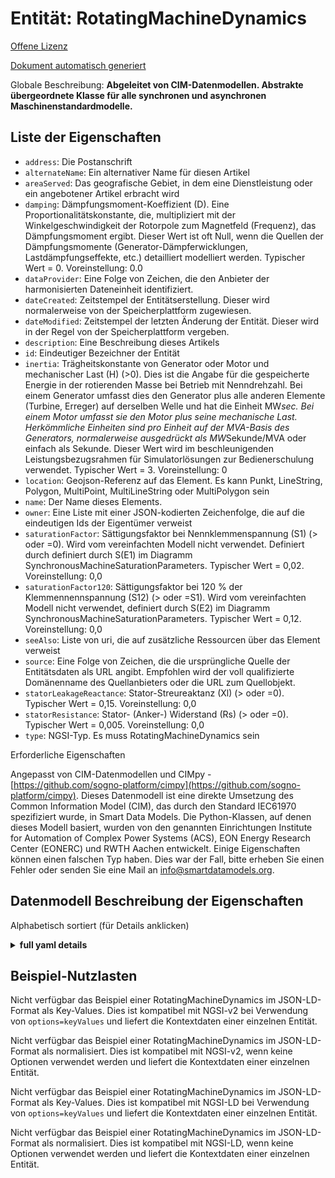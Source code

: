 Entität: RotatingMachineDynamics  
================================  
[Offene Lizenz](https://github.com/smart-data-models//dataModel.EnergyCIM/blob/master/RotatingMachineDynamics/LICENSE.md)  
[Dokument automatisch generiert](https://docs.google.com/presentation/d/e/2PACX-1vTs-Ng5dIAwkg91oTTUdt8ua7woBXhPnwavZ0FxgR8BsAI_Ek3C5q97Nd94HS8KhP-r_quD4H0fgyt3/pub?start=false&loop=false&delayms=3000#slide=id.gb715ace035_0_60)  
Globale Beschreibung: **Abgeleitet von CIM-Datenmodellen. Abstrakte übergeordnete Klasse für alle synchronen und asynchronen Maschinenstandardmodelle.**  

## Liste der Eigenschaften  

- `address`: Die Postanschrift  - `alternateName`: Ein alternativer Name für diesen Artikel  - `areaServed`: Das geografische Gebiet, in dem eine Dienstleistung oder ein angebotener Artikel erbracht wird  - `damping`: Dämpfungsmoment-Koeffizient (D).  Eine Proportionalitätskonstante, die, multipliziert mit der Winkelgeschwindigkeit der Rotorpole zum Magnetfeld (Frequenz), das Dämpfungsmoment ergibt.  Dieser Wert ist oft Null, wenn die Quellen der Dämpfungsmomente (Generator-Dämpferwicklungen, Lastdämpfungseffekte, etc.) detailliert modelliert werden.  Typischer Wert = 0. Voreinstellung: 0.0  - `dataProvider`: Eine Folge von Zeichen, die den Anbieter der harmonisierten Dateneinheit identifiziert.  - `dateCreated`: Zeitstempel der Entitätserstellung. Dieser wird normalerweise von der Speicherplattform zugewiesen.  - `dateModified`: Zeitstempel der letzten Änderung der Entität. Dieser wird in der Regel von der Speicherplattform vergeben.  - `description`: Eine Beschreibung dieses Artikels  - `id`: Eindeutiger Bezeichner der Entität  - `inertia`: Trägheitskonstante von Generator oder Motor und mechanischer Last (H) (>0).  Dies ist die Angabe für die gespeicherte Energie in der rotierenden Masse bei Betrieb mit Nenndrehzahl.  Bei einem Generator umfasst dies den Generator plus alle anderen Elemente (Turbine, Erreger) auf derselben Welle und hat die Einheit MW*sec.  Bei einem Motor umfasst sie den Motor plus seine mechanische Last. Herkömmliche Einheiten sind pro Einheit auf der MVA-Basis des Generators, normalerweise ausgedrückt als MW*Sekunde/MVA oder einfach als Sekunde.   Dieser Wert wird im beschleunigenden Leistungsbezugsrahmen für Simulatorlösungen zur Bedienerschulung verwendet.  Typischer Wert = 3. Voreinstellung: 0  - `location`: Geojson-Referenz auf das Element. Es kann Punkt, LineString, Polygon, MultiPoint, MultiLineString oder MultiPolygon sein  - `name`: Der Name dieses Elements.  - `owner`: Eine Liste mit einer JSON-kodierten Zeichenfolge, die auf die eindeutigen Ids der Eigentümer verweist  - `saturationFactor`: Sättigungsfaktor bei Nennklemmenspannung (S1) (> oder =0).  Wird vom vereinfachten Modell nicht verwendet.  Definiert durch definiert durch S(E1) im Diagramm SynchronousMachineSaturationParameters.  Typischer Wert = 0,02. Voreinstellung: 0,0  - `saturationFactor120`: Sättigungsfaktor bei 120 % der Klemmennennspannung (S12) (> oder =S1). Wird vom vereinfachten Modell nicht verwendet, definiert durch S(E2) im Diagramm SynchronousMachineSaturationParameters.  Typischer Wert = 0,12. Voreinstellung: 0,0  - `seeAlso`: Liste von uri, die auf zusätzliche Ressourcen über das Element verweist  - `source`: Eine Folge von Zeichen, die die ursprüngliche Quelle der Entitätsdaten als URL angibt. Empfohlen wird der voll qualifizierte Domänenname des Quellanbieters oder die URL zum Quellobjekt.  - `statorLeakageReactance`: Stator-Streureaktanz (Xl) (> oder =0). Typischer Wert = 0,15. Voreinstellung: 0,0  - `statorResistance`: Stator- (Anker-) Widerstand (Rs) (> oder =0). Typischer Wert = 0,005. Voreinstellung: 0,0  - `type`: NGSI-Typ. Es muss RotatingMachineDynamics sein    
Erforderliche Eigenschaften  
Angepasst von CIM-Datenmodellen und CIMpy - [https://github.com/sogno-platform/cimpy](https://github.com/sogno-platform/cimpy). Dieses Datenmodell ist eine direkte Umsetzung des Common Information Model (CIM), das durch den Standard IEC61970 spezifiziert wurde, in Smart Data Models. Die Python-Klassen, auf denen dieses Modell basiert, wurden von den genannten Einrichtungen Institute for Automation of Complex Power Systems (ACS), EON Energy Research Center (EONERC) und RWTH Aachen entwickelt. Einige Eigenschaften können einen falschen Typ haben. Dies war der Fall, bitte erheben Sie einen Fehler oder senden Sie eine Mail an info@smartdatamodels.org.  
## Datenmodell Beschreibung der Eigenschaften  
Alphabetisch sortiert (für Details anklicken)  
<details><summary><strong>full yaml details</strong></summary>    
```yaml  
RotatingMachineDynamics:    
  description: 'Adapted from CIM data models. Abstract parent class for all synchronous and asynchronous machine standard models.'    
  properties:    
    address:    
      description: 'The mailing address'    
      properties:    
        addressCountry:    
          description: 'Property. The country. For example, Spain. Model:''https://schema.org/addressCountry'''    
          type: string    
        addressLocality:    
          description: 'Property. The locality in which the street address is, and which is in the region. Model:''https://schema.org/addressLocality'''    
          type: string    
        addressRegion:    
          description: 'Property. The region in which the locality is, and which is in the country. Model:''https://schema.org/addressRegion'''    
          type: string    
        postOfficeBoxNumber:    
          description: 'Property. The post office box number for PO box addresses. For example, 03578. Model:''https://schema.org/postOfficeBoxNumber'''    
          type: string    
        postalCode:    
          description: 'Property. The postal code. For example, 24004. Model:''https://schema.org/https://schema.org/postalCode'''    
          type: string    
        streetAddress:    
          description: 'Property. The street address. Model:''https://schema.org/streetAddress'''    
          type: string    
      type: Property    
      x-ngsi:    
        model: https://schema.org/address    
    alternateName:    
      description: 'An alternative name for this item'    
      type: Property    
    areaServed:    
      description: 'The geographic area where a service or offered item is provided'    
      type: Property    
      x-ngsi:    
        model: https://schema.org/Text    
    damping:    
      description: 'Damping torque coefficient (D).  A proportionality constant that, when multiplied by the angular velocity of the rotor poles with respect to the magnetic field (frequency), results in the damping torque.  This value is often zero when the sources of damping torques (generator damper windings, load damping effects, etc.) are modelled in detail.  Typical Value = 0. Default: 0.0'    
      type: number    
      x-ngsi:    
        model: https://schema.org/Number    
    dataProvider:    
      description: 'A sequence of characters identifying the provider of the harmonised data entity.'    
      type: Property    
    dateCreated:    
      description: 'Entity creation timestamp. This will usually be allocated by the storage platform.'    
      format: date-time    
      type: Property    
    dateModified:    
      description: 'Timestamp of the last modification of the entity. This will usually be allocated by the storage platform.'    
      format: date-time    
      type: Property    
    description:    
      description: 'A description of this item'    
      type: Property    
    id:    
      anyOf: &rotatingmachinedynamics_-_properties_-_owner_-_items_-_anyof    
        - description: 'Property. Identifier format of any NGSI entity'    
          maxLength: 256    
          minLength: 1    
          pattern: ^[\w\-\.\{\}\$\+\*\[\]`|~^@!,:\\]+$    
          type: string    
        - description: 'Property. Identifier format of any NGSI entity'    
          format: uri    
          type: string    
      description: 'Unique identifier of the entity'    
      type: Property    
    inertia:    
      description: 'Inertia constant of generator or motor and mechanical load (H) (>0).  This is the specification for the stored energy in the rotating mass when operating at rated speed.  For a generator, this includes the generator plus all other elements (turbine, exciter) on the same shaft and has units of MW*sec.  For a motor, it includes the motor plus its mechanical load. Conventional units are per unit on the generator MVA base, usually expressed as MW*second/MVA or just second.   This value is used in the accelerating power reference frame for operator training simulator solutions.  Typical Value = 3. Default: 0'    
      type: number    
      x-ngsi:    
        model: https://schema.org/Number    
    location:    
      description: 'Geojson reference to the item. It can be Point, LineString, Polygon, MultiPoint, MultiLineString or MultiPolygon'    
      oneOf:    
        - description: 'Geoproperty. Geojson reference to the item. Point'    
          properties:    
            bbox:    
              items:    
                type: number    
              minItems: 4    
              type: array    
            coordinates:    
              items:    
                type: number    
              minItems: 2    
              type: array    
            type:    
              enum:    
                - Point    
              type: string    
          required:    
            - type    
            - coordinates    
          title: 'GeoJSON Point'    
          type: object    
        - description: 'Geoproperty. Geojson reference to the item. LineString'    
          properties:    
            bbox:    
              items:    
                type: number    
              minItems: 4    
              type: array    
            coordinates:    
              items:    
                items:    
                  type: number    
                minItems: 2    
                type: array    
              minItems: 2    
              type: array    
            type:    
              enum:    
                - LineString    
              type: string    
          required:    
            - type    
            - coordinates    
          title: 'GeoJSON LineString'    
          type: object    
        - description: 'Geoproperty. Geojson reference to the item. Polygon'    
          properties:    
            bbox:    
              items:    
                type: number    
              minItems: 4    
              type: array    
            coordinates:    
              items:    
                items:    
                  items:    
                    type: number    
                  minItems: 2    
                  type: array    
                minItems: 4    
                type: array    
              type: array    
            type:    
              enum:    
                - Polygon    
              type: string    
          required:    
            - type    
            - coordinates    
          title: 'GeoJSON Polygon'    
          type: object    
        - description: 'Geoproperty. Geojson reference to the item. MultiPoint'    
          properties:    
            bbox:    
              items:    
                type: number    
              minItems: 4    
              type: array    
            coordinates:    
              items:    
                items:    
                  type: number    
                minItems: 2    
                type: array    
              type: array    
            type:    
              enum:    
                - MultiPoint    
              type: string    
          required:    
            - type    
            - coordinates    
          title: 'GeoJSON MultiPoint'    
          type: object    
        - description: 'Geoproperty. Geojson reference to the item. MultiLineString'    
          properties:    
            bbox:    
              items:    
                type: number    
              minItems: 4    
              type: array    
            coordinates:    
              items:    
                items:    
                  items:    
                    type: number    
                  minItems: 2    
                  type: array    
                minItems: 2    
                type: array    
              type: array    
            type:    
              enum:    
                - MultiLineString    
              type: string    
          required:    
            - type    
            - coordinates    
          title: 'GeoJSON MultiLineString'    
          type: object    
        - description: 'Geoproperty. Geojson reference to the item. MultiLineString'    
          properties:    
            bbox:    
              items:    
                type: number    
              minItems: 4    
              type: array    
            coordinates:    
              items:    
                items:    
                  items:    
                    items:    
                      type: number    
                    minItems: 2    
                    type: array    
                  minItems: 4    
                  type: array    
                type: array    
              type: array    
            type:    
              enum:    
                - MultiPolygon    
              type: string    
          required:    
            - type    
            - coordinates    
          title: 'GeoJSON MultiPolygon'    
          type: object    
      type: Geoproperty    
    name:    
      description: 'The name of this item.'    
      type: Property    
    owner:    
      description: 'A List containing a JSON encoded sequence of characters referencing the unique Ids of the owner(s)'    
      items:    
        anyOf: *rotatingmachinedynamics_-_properties_-_owner_-_items_-_anyof    
        description: 'Property. Unique identifier of the entity'    
      type: Property    
    saturationFactor:    
      description: 'Saturation factor at rated terminal voltage (S1) (> or =0).  Not used by simplified model.  Defined by defined by S(E1) in the SynchronousMachineSaturationParameters diagram.  Typical Value = 0.02. Default: 0.0'    
      type: number    
      x-ngsi:    
        model: https://schema.org/Number    
    saturationFactor120:    
      description: 'Saturation factor at 120% of rated terminal voltage (S12) (> or =S1). Not used by the simplified model, defined by S(E2) in the SynchronousMachineSaturationParameters diagram.  Typical Value = 0.12. Default: 0.0'    
      type: number    
      x-ngsi:    
        model: https://schema.org/Number    
    seeAlso:    
      description: 'list of uri pointing to additional resources about the item'    
      oneOf:    
        - items:    
            format: uri    
            type: string    
          minItems: 1    
          type: array    
        - format: uri    
          type: string    
      type: Property    
    source:    
      description: 'A sequence of characters giving the original source of the entity data as a URL. Recommended to be the fully qualified domain name of the source provider, or the URL to the source object.'    
      type: Property    
    statorLeakageReactance:    
      description: 'Stator leakage reactance (Xl) (> or =0). Typical Value = 0.15. Default: 0.0'    
      type: number    
      x-ngsi:    
        model: https://schema.org/Number    
    statorResistance:    
      description: 'Stator (armature) resistance (Rs) (> or =0). Typical Value = 0.005. Default: 0.0'    
      type: number    
      x-ngsi:    
        model: https://schema.org/Number    
    type:    
      description: 'NGSI type. It has to be RotatingMachineDynamics'    
      enum:    
        - RotatingMachineDynamics    
      type: Property    
  required: []    
  type: object    
```  
</details>    
## Beispiel-Nutzlasten  
Nicht verfügbar das Beispiel einer RotatingMachineDynamics im JSON-LD-Format als Key-Values. Dies ist kompatibel mit NGSI-v2 bei Verwendung von `options=keyValues` und liefert die Kontextdaten einer einzelnen Entität.  
Nicht verfügbar das Beispiel einer RotatingMachineDynamics im JSON-LD-Format als normalisiert. Dies ist kompatibel mit NGSI-v2, wenn keine Optionen verwendet werden und liefert die Kontextdaten einer einzelnen Entität.  
Nicht verfügbar das Beispiel einer RotatingMachineDynamics im JSON-LD-Format als Key-Values. Dies ist kompatibel mit NGSI-LD bei Verwendung von `options=keyValues` und liefert die Kontextdaten einer einzelnen Entität.  
Nicht verfügbar das Beispiel einer RotatingMachineDynamics im JSON-LD-Format als normalisiert. Dies ist kompatibel mit NGSI-LD, wenn keine Optionen verwendet werden und liefert die Kontextdaten einer einzelnen Entität.  
